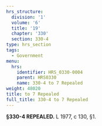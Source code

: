 ```yaml
---
hrs_structure:
  division: '1'
  volume: '6'
  title: '19'
  chapter: '330'
  section: 330-4
type: hrs_section
tags:
  - Government
menu:
  hrs:
    identifier: HRS_0330-0004
    parent: HRS0330
    name: 330-4 to 7 Repealed
weight: 48020
title: to 7 Repealed
full_title: 330-4 to 7 Repealed
---
```

**§330-4 REPEALED.** L 1977, c 130, §1.